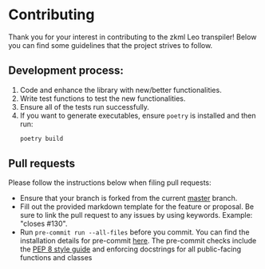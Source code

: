 # Contributing

Thank you for your interest in contributing to the zkml Leo transpiler! Below you can find some guidelines that the project strives to follow.

## Development process:

1. Code and enhance the library with new/better functionalities.
2. Write test functions to test the new functionalities.
3. Ensure all of the tests run successfully.
4. If you want to generate executables, ensure `poetry` is installed and then run:
   ```bash
   poetry build
   ```

## Pull requests

Please follow the instructions below when filing pull requests:

- Ensure that your branch is forked from the current [master](https://github.com/AleoHQ/python-sdk/zkml/tree/master) branch.
- Fill out the provided markdown template for the feature or proposal. Be sure to link the pull request to any issues by using keywords. Example: "closes #130".
- Run `pre-commit run --all-files` before you commit. You can find the installation details for pre-commit [here](https://pre-commit.com/). The pre-commit checks include the [PEP 8 style guide](https://peps.python.org/pep-0008/) and enforcing docstrings for all public-facing functions and classes
